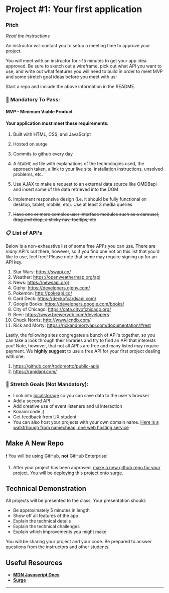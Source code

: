 
# Project #1: Your first application

### Pitch
_Read the instructions_

An instructor will contact you to setup a meeting time to approve your project.

You will meet with an instructor for ~15 minutes to get your app idea approved. Be sure to sketch out a wireframe, pick out what API you want to use, and write out what features you will need to build in order to meet MVP and some stretch goal ideas before you meet with us! 

Start a repo and include the above information in the README.

### &#x1F534; Mandatory To Pass:
#### MVP - Minimum Viable Product

#### Your application must meet these requirements:

  1. Built with HTML, CSS, and JavaScript
  2. Hosted on surge<br>
  3. Commits to github every day<br>
  4. A `README.md` file with explanations of the technologies used, the approach taken, a link to your live site, installation instructions, unsolved problems, etc.

  1. Use AJAX to make a request to an external data source like OMDBapi and insert some of the data retrieved into the DOM
  1. Implement responsive design (i.e. it should be fully functional on desktop, tablet, mobile, etc). Use at least 3 media  queries
  1. ~~Have one or more complex user interface modules such as a carousel, drag and drop, a sticky nav, tooltips, etc~~

### 📋 List of API's

Below is a non-exhaustive list of some free API's you can use. There are _many_ API's out there, however, so if you find one not on this list that you'd like to use, feel free! Please note that some may require signing up for an API key.

  1. Star Wars: https://swapi.co/
  1. Weather: https://openweathermap.org/api
  1. News: https://newsapi.org/
  1. Giphy: https://developers.giphy.com/
  1. Pokemon: http://pokeapi.co/
  1. Card Deck: https://deckofcardsapi.com/
  1. Google Books: https://developers.google.com/books/
  1. City of Chicago: https://data.cityofchicago.org/
  1. Beer: https://www.brewerydb.com/developers
  1. Chuck Norris: http://www.icndb.com/
  1. Rick and Morty: https://rickandmortyapi.com/documentation/#rest
  
Lastly, the following sites congregates a bunch of API's together, so you can take a look through their libraries and try to find an API that interests you! Note, however, that not all API's are free and many listed may require payment. We **highly suggest** to use a free API for your first project dealing with one. 

  1. https://github.com/toddmotto/public-apis
  1. https://rapidapi.com/

### &#x1F535; Stretch Goals (Not Mandatory):

- Look into [localstorage](https://developer.mozilla.org/en-US/docs/Web/API/Window/localStorage) so you can save data to the user's browser 
- Add a second API
- Add creative use of event listeners and ui interaction
- Konami code ;)
- Get feedback from UX student
- You can also host your projects with your own domain name. [Here is a walktrhough from namecheap, one web hosting service](https://www.namecheap.com/support/knowledgebase/article.aspx/9645/2208/how-do-i-link-my-domain-to-github-pages)

## Make A New Repo

:heavy_exclamation_mark: You will be using GitHub, **not** GitHub Enterprise!

1. After your project has been approved, [make a new github repo for your project](https://help.github.com/articles/create-a-repo/). You will be deploying this project onto surge.


## Technical Demonstration

All projects will be presented to the class.  Your presentation should:

* Be approximately 5 minutes in length
* Show off all features of the app
* Explain the technical details
* Explain the technical challenges
* Explain which improvements you might make

You will be sharing your project and your code.  Be prepared to answer questions from the instructors and other students.

## Useful Resources

* **[MDN Javascript Docs](https://developer.mozilla.org/en-US/docs/Web/JavaScript)**
* **[Surge](https://surge.sh/)**

<hr>  
